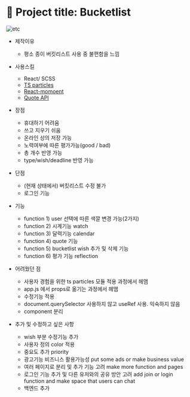 # 🚀 Project title: Bucketlist
![etc](https://user-images.githubusercontent.com/88700967/152277623-530e533c-5ee9-4de9-9f56-da31b02ee423.png)

+ 제작이유 
  - 평소 종이 버킷리스트 사용 중 불편함을 느낌

+ 사용스킬
  - React/ SCSS 
  - [TS particles](https://particles.js.org/)
  - [React-momoent](https://www.npmjs.com/package/react-moment)
  - [Quote API](https://github.com/lukePeavey/quotable)

+ 장점
  - 휴대하기 어려움
  - 쓰고 지우기 쉬움
  - 온라인 상의 저장 가능
  - 노력여부에 따른 평가가능(good / bad)
  - 총 개수 반영 가능
  - type/wish/deadline 반영 가능
 
+ 단점 
  - (현재 상태에서) 버킷리스트 수정 불가
  - 로그인 기능
  
+ 기능 
  - function 1) user 선택에 따른 색깔 변경 가능(2가지) 
  - function 2) 시계기능 watch
  - function 3) 달력기능 calendar
  - function 4) quote 기능 
  - function 5) bucketlist wish 추가 및 삭제 기능
  - function 6) 평가 기능 reflection
  
+ 어려웠던 점
  - 사용자 경험을 위한 ts particles 모듈 적용 과정에서 헤맴
  - app.js 에서 props로 옮기는 과정에서 헤맴
  - 수정기능 적용 
  - document.querySelector 사용하지 않고 useRef 사용. 익숙하지 않음
  - component 분리

+ 추가 및 수정하고 싶은 사항 
  - wish 부분 수정기능 추가
  - 사용자 정의 color 적용
  - 중요도 추가 priority
  - 광고기능 비즈니스 활용가능성 put some ads or make business value
  - 여러 페이지로 분리 및 추가 기능 고려 make more function and pages
  - 로그인 기능 추가 및 다른 유저와의 공유 방안 고려 add join or login function and make space that users can chat
  - 백엔드 추가
